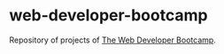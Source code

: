 # web-developer-bootcamp

Repository of projects of [The Web Developer Bootcamp](https://www.udemy.com/the-web-developer-bootcamp/).
